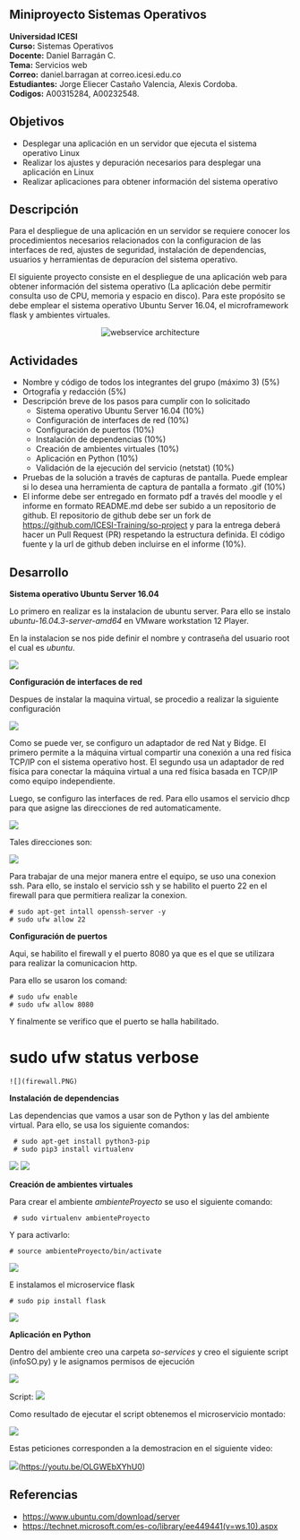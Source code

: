 ## Miniproyecto Sistemas Operativos

**Universidad ICESI**  
**Curso:** Sistemas Operativos  
**Docente:** Daniel Barragán C.  
**Tema:**  Servicios web  
**Correo:** daniel.barragan at correo.icesi.edu.co  
**Estudiantes:** Jorge Eliecer Castaño Valencia, Alexis Cordoba.  
**Codigos:** A00315284, A00232548.

## Objetivos
* Desplegar una aplicación en un servidor que ejecuta el sistema operativo Linux
* Realizar los ajustes y depuración necesarios para desplegar una
aplicación en Linux
* Realizar aplicaciones para obtener información del sistema operativo

## Descripción
Para el despliegue de una aplicación en un servidor se requiere conocer los procedimientos necesarios relacionados con la configuracion de las interfaces de red, ajustes de seguridad, instalación de dependencias, usuarios y herramientas de depuracíon del sistema operativo.

El siguiente proyecto consiste en el despliegue de una aplicación web para obtener información del sistema operativo (La aplicación debe permitir consulta uso de CPU, memoria y espacio en disco). Para este propósito se debe emplear el sistema operativo Ubuntu Server 16.04, el microframework flask y ambientes virtuales.

<p align="center">
  <img src="images/vista-despliegue.png" alt="webservice architecture"/>
</p>

## Actividades
* Nombre y código de todos los integrantes del grupo (máximo 3) (5%)
* Ortografía y redacción (5%)
* Descripción breve de los pasos para cumplir con lo solicitado
  * Sistema operativo Ubuntu Server 16.04 (10%)
  * Configuración de interfaces de red (10%)
  * Configuración de puertos (10%)
  * Instalación de dependencias (10%)
  * Creación de ambientes virtuales (10%)
  * Aplicación en Python (10%)
  * Validación de la ejecución del servicio (netstat) (10%)
* Pruebas de la solución a través de capturas de pantalla. Puede emplear si lo desea una herramienta de captura de pantalla a formato .gif (10%)
* El informe debe ser entregado en formato pdf a través del moodle y el informe en formato README.md debe ser subido a un repositorio de github. El repositorio de github debe ser un fork de https://github.com/ICESI-Training/so-project y para la entrega deberá hacer un Pull Request (PR) respetando la estructura definida. El código fuente y la url de github deben incluirse en el informe (10%).  

## Desarrollo

**Sistema operativo Ubuntu Server 16.04**  

Lo primero en realizar es la instalacion de ubuntu server. Para ello se instalo *ubuntu-16.04.3-server-amd64* en VMware workstation 12 Player.  

En la instalacion se nos pide definir el nombre y contraseña del usuario root el cual es *ubuntu*.

![](instalacion.PNG)

**Configuración de interfaces de red**

Despues de instalar la maquina virtual, se procedio a realizar la siguiente configuración

![](configuracion.PNG)

Como se puede ver, se configuro un adaptador de red Nat y Bidge. El primero permite a la máquina virtual compartir una conexión a una red física TCP/IP con el sistema operativo host.  El segundo usa un adaptador de red física para conectar la máquina virtual a una red física basada en TCP/IP como equipo independiente.

Luego, se configuro las interfaces de red. Para ello usamos el servicio dhcp para que asigne las direcciones de red automaticamente.

![](configuracionInterfaces.PNG)

Tales direcciones son:

![](ipMaquina.PNG)

Para trabajar de una mejor manera entre el equipo, se uso una conexion ssh. Para ello, se instalo el servicio ssh y se habilito el puerto 22 en el firewall para que permitiera realizar la conexion.

```
# sudo apt-get intall openssh-server -y
# sudo ufw allow 22
```

**Configuración de puertos**

Aqui, se habilito el firewall y el puerto 8080 ya que es el que se utilizara para realizar la comunicacion http.

Para ello se usaron los comand:

```
# sudo ufw enable
# sudo ufw allow 8080
```

Y finalmente se verifico que el puerto se halla habilitado.

# sudo ufw status verbose

```
![](firewall.PNG)
```

**Instalación de dependencias**

Las dependencias que vamos a usar son de Python y las del ambiente virtual. Para ello, se usa los siguiente comandos:
```
 # sudo apt-get install python3-pip
 # sudo pip3 install virtualenv
```

![](instalacionPython.PNG)
![](instalacionVirtualEnv.PNG)

**Creación de ambientes virtuales**

Para crear el ambiente *ambienteProyecto* se uso el siguiente comando:

```
 # sudo virtualenv ambienteProyecto
```

Y para activarlo:

```
# source ambienteProyecto/bin/activate
```

![](ambienteProyecto.PNG)

E instalamos el microservice flask 

```
# sudo pip install flask
```

![](instalacionFlask.PNG)

**Aplicación en Python**

Dentro del ambiente creo una carpeta *so-services* y creo el siguiente script (infoSO.py) y le asignamos permisos de ejecución

![](permisosEjecutar.PNG)

Script:
![](scriptInfoSO.PNG)

Como resultado de ejecutar el script obtenemos el microservicio montado:

![](ejecucionScript.PNG)

Estas peticiones corresponden a la demostracion en el siguiente video:

![](video.PNG)(https://youtu.be/OLGWEbXYhU0)


## Referencias
* https://www.ubuntu.com/download/server
* https://technet.microsoft.com/es-co/library/ee449441(v=ws.10).aspx
